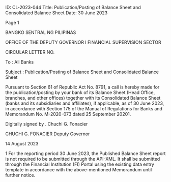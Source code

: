 ID: CL-2023-044
Title: Publication/Posting of Balance Sheet and Consolidated Balance Sheet
Date: 30 June 2023

Page 1

BANGKO SENTRAL NG PILIPINAS

OFFICE OF THE DEPUTY GOVERNOR I FINANCIAL SUPERVISION SECTOR

CIRCULAR LETTER NO.

To : All Banks

Subject : Publication/Posting of Balance Sheet and Consolidated Balance Sheet

Pursuant to Section 61 of Republic Act No. 8791, a call is hereby made for the publication/posting by your bank of its Balance Sheet (Head Office, branches, and other offices) together with its Consolidated Balance Sheet (banks and its subsidiaries and affiliates), if applicable, as of 30 June 2023, in accordance with Section 175 of the Manual of Regulations for Banks and Memorandum No. M-2020-073 dated 25 September 20201.

Digitally signed by . Chuchi G. Fonacier

CHUCHI G. FONACIER Deputy Governor

14 August 2023

1 For the reporting period 30 June 2023, the Published Balance Sheet report is not required to be submitted through the API-XML. It shall be submitted through the Financial Institution (FI) Portal using the existing data entry template in accordance with the above-mentioned Memorandum until further notice.